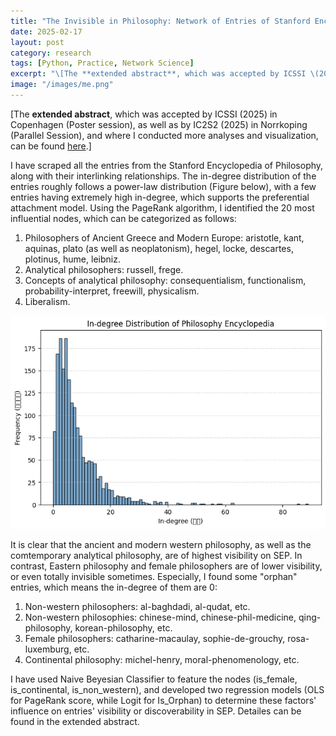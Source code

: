 ```yaml
---
title: "The Invisible in Philosophy: Network of Entries of Stanford Encyclopedia of Philosophy"
date: 2025-02-17
layout: post
category: research
tags: [Python, Practice, Network Science]
excerpt: "\[The **extended abstract**, which was accepted by ICSSI \(2025\) in Copenhagen \(Poster session\), as well as by IC2S2 \(2025\) in Norrkoping \(Parallel Session\), and where I conducted more analyses and visualization, can be found [here](https://mooneater0912.github.io/files/SEP_extended_abstract.pdf).\]"
image: "/images/me.png"
---
```


\[The **extended abstract**, which was accepted by ICSSI \(2025\) in Copenhagen \(Poster session\), as well as by IC2S2 \(2025\) in Norrkoping \(Parallel Session\), and where I conducted more analyses and visualization, can be found [here](https://mooneater0912.github.io/files/SEP_extended_abstract.pdf).\]

I have scraped all the entries from the Stanford Encyclopedia of Philosophy, along with their interlinking relationships. The in-degree distribution of the entries roughly follows a power-law distribution (Figure below), with a few entries having extremely high in-degree, which supports the preferential attachment model. Using the PageRank algorithm, I identified the 20 most influential nodes, which can be categorized as follows:

1. Philosophers of Ancient Greece and Modern Europe: aristotle, kant, aquinas, plato (as well as neoplatonism), hegel, locke, descartes, plotinus, hume, leibniz.
2. Analytical philosophers: russell, frege.
3. Concepts of analytical philosophy: consequentialism, functionalism, probability-interpret, freewill, physicalism.
4. Liberalism.

![alt text](/images/SEPindegree.png)

It is clear that the ancient and modern western philosophy, as well as the comtemporary analytical philosophy, are of highest visibility on SEP. In contrast, Eastern philosophy and female philosophers are of lower visibility, or even totally invisible sometimes. Especially, I found some "orphan" entries, which means the in-degree of them are 0:

1. Non-western philosophers: al-baghdadi, al-qudat, etc.
2. Non-western philosophies: chinese-mind, chinese-phil-medicine, qing-philosophy, korean-philosophy, etc.
3. Female philosophers: catharine-macaulay, sophie-de-grouchy, rosa-luxemburg, etc.
4. Continental philosophy: michel-henry, moral-phenomenology, etc.

I have used Naive Beyesian Classifier to feature the nodes (is_female, is_continental, is_non_western), and developed two regression models (OLS for PageRank score, while Logit for Is_Orphan) to determine these factors' influence on entries' visibility or discoverability in SEP. Detailes can be found in the extended abstract.


